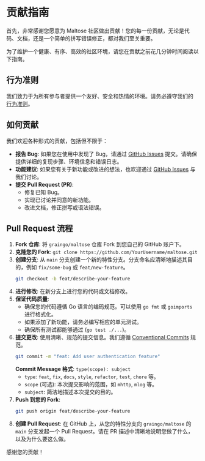 # 贡献指南

首先，非常感谢您愿意为 Maltose 社区做出贡献！您的每一份贡献，无论是代码、文档，还是一个简单的拼写错误修正，都对我们至关重要。

为了维护一个健康、有序、高效的社区环境，请您在贡献之前花几分钟时间阅读以下指南。

## 行为准则

我们致力于为所有参与者提供一个友好、安全和热情的环境。请务必遵守我们的 [行为准则](./CODE_OF_CONDUCT.md)。

## 如何贡献

我们欢迎各种形式的贡献，包括但不限于：

- **报告 Bug**: 如果您在使用中发现了 Bug，请通过 [GitHub Issues](https://github.com/graingo/maltose/issues) 提交。请确保提供详细的复现步骤、环境信息和错误日志。
- **功能建议**: 如果您有关于新功能或改进的想法，也欢迎通过 [GitHub Issues](https://github.com/graingo/maltose/issues) 与我们讨论。
- **提交 Pull Request (PR)**:
  - 修复已知 Bug。
  - 实现已讨论并同意的新功能。
  - 改进文档，修正拼写或语法错误。

## Pull Request 流程

1.  **Fork 仓库**: 将 `graingo/maltose` 仓库 Fork 到您自己的 GitHub 账户下。
2.  **克隆您的 Fork**: `git clone https://github.com/YourUsername/maltose.git`
3.  **创建分支**: 从 `main` 分支创建一个新的特性分支。分支命名应清晰地描述其目的，例如 `fix/some-bug` 或 `feat/new-feature`。
    ```bash
    git checkout -b feat/describe-your-feature
    ```
4.  **进行修改**: 在新分支上进行您的代码或文档修改。
5.  **保证代码质量**:
    - 确保您的代码遵循 Go 语言的编码规范。可以使用 `go fmt` 或 `goimports` 进行格式化。
    - 如果添加了新功能，请务必编写相应的单元测试。
    - 确保所有测试都能够通过 (`go test ./...`)。
6.  **提交更改**: 使用清晰、规范的提交信息。我们遵循 [Conventional Commits](https://www.conventionalcommits.org/) 规范。
    ```bash
    git commit -m "feat: Add user authentication feature"
    ```
    **Commit Message 格式**: `type(scope): subject`
    - `type`: `feat`, `fix`, `docs`, `style`, `refactor`, `test`, `chore` 等。
    - `scope` (可选): 本次提交影响的范围，如 `mhttp`, `mlog` 等。
    - `subject`: 简洁地描述本次提交的目的。
7.  **Push 到您的 Fork**:
    ```bash
    git push origin feat/describe-your-feature
    ```
8.  **创建 Pull Request**: 在 GitHub 上，从您的特性分支向 `graingo/maltose` 的 `main` 分支发起一个 Pull Request。请在 PR 描述中清晰地说明您做了什么，以及为什么要这么做。

感谢您的贡献！
